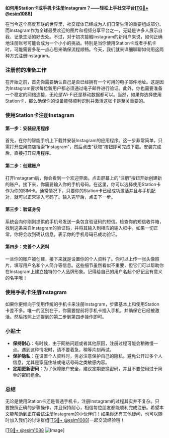 **如何用Station卡或手机卡注册Instagram？——轻松上手社交平台[[TG💪+ @esim1088](https://t.me/s/esim1088)]**

在当今这个高度互联的世界里，社交媒体已经成为人们日常生活的重要组成部分。而Instagram作为全球最受欢迎的图片和视频分享平台之一，无疑是许多人展示自我、记录生活的好去处。不过，对于初次接触Instagram的新用户来说，如何正确地注册账号可能会成为一个小小的挑战。特别是当你使用Station卡或者手机卡时，可能需要多花一点心思来确保流程顺畅。今天，我们就来详细聊聊如何用这两种方式注册Instagram。

### 注册前的准备工作

在开始之前，首先你需要确认自己是否已经拥有一个可用的电子邮件地址。这是因为Instagram要求每位新用户都必须通过电子邮件进行验证。此外，你也需要准备一个稳定的网络连接，无论是Wi-Fi还是移动数据都可以。当然，如果你选择使用Station卡，那么确保你的设备能够顺利识别并激活这张卡是至关重要的。

### 使用Station卡注册Instagram

#### 第一步：安装应用程序
首先，在你的智能手机上下载并安装Instagram的应用程序。这一步非常简单，只需打开应用商店搜索“Instagram”，然后点击“获取”按钮即可完成下载。安装完成后，直接打开应用程序。

#### 第二步：创建账户
打开Instagram后，你会看到一个欢迎界面。点击屏幕上的“注册”按钮开始创建新的账户。接下来，你需要输入你的手机号码。在这里，你可以选择使用Station卡作为你的SIM卡。通常情况下，只要你的Station卡已经成功激活并且与手机配对，就可以正常输入号码了。输入完毕后，点击下一步。

#### 第三步：验证身份
系统会向你刚刚提供的手机号发送一条包含验证码的短信。检查你的短信收件箱，找到这条来自Instagram的验证码，并将其输入到相应的输入框中。如果一切正常，你将会收到确认信息，表示你的手机号码已成功验证。

#### 第四步：完善个人资料
一旦你的账户被创建，接下来就是设置你的个人资料了。你可以上传一张头像照片，填写用户名和个人简介等信息。这些细节虽然看似不重要，但它们可以帮助你在Instagram上建立独特的个人品牌形象。记得给自己的用户名起个好记且有意义的名字哦！

### 使用手机卡注册Instagram

如果你更倾向于使用传统的手机卡来注册Instagram，步骤基本上和使用Station卡差不多。唯一的区别在于，你需要提前将手机卡插入手机，并确保它已经被激活。然后按照上述提到的第二步到第四步操作即可。

### 小贴士

- **保持耐心**：有时候，由于网络问题或者其他原因，注册过程可能会稍微慢一点。遇到这种情况时，请不要着急，稍等片刻再试。
- **保护隐私**：在设置个人资料时，务必注意保护自己的隐私。避免公开过多个人信息，尤其是家庭住址或电话号码之类敏感内容。
- **定期更新密码**：为了保障账户安全，建议定期更换密码，并且不要使用过于简单的密码组合。

### 总结

无论是使用Station卡还是普通手机卡，注册Instagram的过程其实并不复杂。只要按照正确的步骤操作，并且保持耐心，相信每位朋友都能顺利完成注册。希望本文能帮助到正在尝试注册Instagram的小伙伴们！如果你还有其他疑问，也可以随时加入我们的讨论群组[[TG💪+ @esim1088](https://t.me/s/esim1088)]一起交流经验哦！

[[TG💪+ @esim1088](https://t.me/s/esim1088) ![Image](https://i.postimg.cc/4NQfJmqS/Snipaste-2025-05-13-00-14-12.png)]
